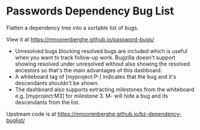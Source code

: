 Passwords Dependency Bug List
=====================

Flatten a dependency tree into a sortable list of bugs.

View it at https://mnoorenberghe.github.io/password-bugs/

* Unresolved bugs blocking resolved bugs are included which is useful when you want to track follow-up work. Bugzilla doesn't support showing resolved under unresolved without also showing the resolved ancestors so that's the main advantages of this dashboard.
* A whiteboard tag of [myproject:P-] indicates that the bug and it's descendants shouldn't be shown.
* The dashboard also supports extracting milestones from the whiteboard e.g. [myproject:M3] for milestone 3. M- will hide a bug and its descendants from the list.

Upstream code is at https://mnoorenberghe.github.io/bz-dependency-buglist/
